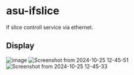 # asu-ifslice

If slice controll service via ethernet.

## Display
![image](https://github.com/user-attachments/assets/0d7b1e0b-e19e-409b-a81b-ebdc70a72dc6)
![Screenshot from 2024-10-25 12-45-51](https://github.com/user-attachments/assets/046069c3-d480-4a27-8dbb-f184910d2921)
![Screenshot from 2024-10-25 12-45-33](https://github.com/user-attachments/assets/58248487-618d-4142-8d4e-5faeba240ba7)
